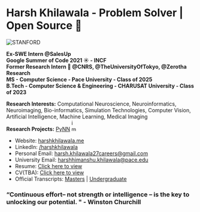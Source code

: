 # Harsh Khilawala - Problem Solver | Open Source 💙  
<img alt="STANFORD" src="./about.avif" />

 **Ex-SWE Intern @SalesUp**  
 **Google Summer of Code 2021 ☀️ - INCF**  
 **Former Research Intern 🔬 @CNRS, @TheUniversityOfTokyo, @Zerotha Research**  
 **MS - Computer Science - Pace University - Class of 2025**  
 **B.Tech - Computer Science & Engineering - CHARUSAT University - Class of 2023**

**Research Interests:** Computational Neuroscience, Neuroinformatics, Neuroimaging, Bio-informatics, Simulation Technologies, Computer Vision, Artificial Intelligence, Machine Learning, Medical Imaging  
**Research Projects:** [PyNN](https://neuralensemble.org/PyNN/) <img width="15" height="30" alt="image" src="https://github.com/user-attachments/assets/e797292d-d137-422b-9cf4-1cee2496fb8c" />

- Website: [harshkhilawala.me](http://harshkhilawala.me/) 
- LinkedIn: [/harshkhilawala](https://www.linkedin.com/in/harshkhilawala/)
- Personal Email: <a href="mailto:harsh.khilawala27careers@gmail.com">harsh.khilawala27careers@gmail.com</a>
- University Email: <a href="mailto:harshhimanshu.khilawala@pace.edu">harshhimanshu.khilawala@pace.edu</a>
- Resume: [Click here to view](https://drive.google.com/file/d/12eZa2JcW5iyEztIoBNN-T33HWiandJR_/view?usp=sharing)
- CV(TBA): [Click here to view]()
- Official Transcripts: [Masters](https://drive.google.com/file/d/1Tc1BMdt8KAaFylAuPgyyRBWbUEkIpNSt/view?usp=sharing) | [Undergraduate](https://drive.google.com/file/d/1rj7ZmPjwxyOZZBAMnhFYSQHQgxsDQbyq/view?usp=sharing)

### “Continuous effort– not strength or intelligence – is the key to unlocking our potential. " - Winston Churchill
